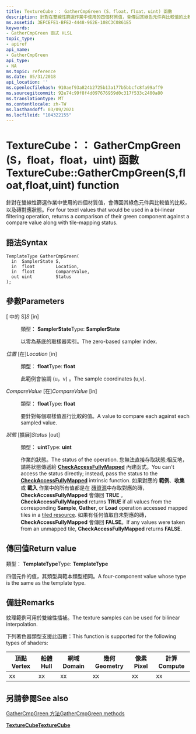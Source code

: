 ```yaml
---
title: TextureCube：： GatherCmpGreen (S，float，float，uint) 函數
description: 針對在雙線性篩選作業中使用的四個材質值，會傳回其綠色元件與比較值的比較，以及磚對應狀態。 |TextureCube：： GatherCmpGreen (S，float，float，uint) 函數
ms.assetid: 3EFCEFE1-BFE2-4448-962E-108C3C0861E5
keywords:
- GatherCmpGreen 函式 HLSL
topic_type:
- apiref
api_name:
- GatherCmpGreen
api_type:
- NA
ms.topic: reference
ms.date: 05/31/2018
api_location: ''
ms.openlocfilehash: 910aef93a824b2725b13a177b5bbcfc8fa99aff9
ms.sourcegitcommit: 92e74c99f8f4d097676959d0c317f533c2400a80
ms.translationtype: MT
ms.contentlocale: zh-TW
ms.lasthandoff: 03/09/2021
ms.locfileid: "104322155"
---
```

# <a name="texturecubegathercmpgreensfloatfloatuint-function"></a><span data-ttu-id="387d5-105">TextureCube：： GatherCmpGreen (S，float，float，uint) 函數</span><span class="sxs-lookup"><span data-stu-id="387d5-105">TextureCube::GatherCmpGreen(S,float,float,uint) function</span></span>

<span data-ttu-id="387d5-106">針對在雙線性篩選作業中使用的四個材質值，會傳回其綠色元件與比較值的比較，以及磚對應狀態。</span><span class="sxs-lookup"><span data-stu-id="387d5-106">For four texel values that would be used in a bi-linear filtering operation, returns a comparison of their green component against a compare value along with tile-mapping status.</span></span>

## <a name="syntax"></a><span data-ttu-id="387d5-107">語法</span><span class="sxs-lookup"><span data-stu-id="387d5-107">Syntax</span></span>


``` syntax
TemplateType GatherCmpGreen(
  in  SamplerState S,
  in  float        Location,
  in  float        CompareValue,
  out uint         Status
);
```



## <a name="parameters"></a><span data-ttu-id="387d5-108">參數</span><span class="sxs-lookup"><span data-stu-id="387d5-108">Parameters</span></span>

<dl> <dt>

<span data-ttu-id="387d5-109"> \[ 中的 S\]</span><span class="sxs-lookup"><span data-stu-id="387d5-109">*S* \[in\]</span></span>
</dt> <dd>

<span data-ttu-id="387d5-110">類型： **SamplerState**</span><span class="sxs-lookup"><span data-stu-id="387d5-110">Type: **SamplerState**</span></span>

<span data-ttu-id="387d5-111">以零為基底的取樣器索引。</span><span class="sxs-lookup"><span data-stu-id="387d5-111">The zero-based sampler index.</span></span>

</dd> <dt>

<span data-ttu-id="387d5-112">*位置* \[在\]</span><span class="sxs-lookup"><span data-stu-id="387d5-112">*Location* \[in\]</span></span>
</dt> <dd>

<span data-ttu-id="387d5-113">類型： **float**</span><span class="sxs-lookup"><span data-stu-id="387d5-113">Type: **float**</span></span>

<span data-ttu-id="387d5-114">此範例會協調 (u，v) 。</span><span class="sxs-lookup"><span data-stu-id="387d5-114">The sample coordinates (u,v).</span></span>

</dd> <dt>

<span data-ttu-id="387d5-115">*CompareValue* \[在\]</span><span class="sxs-lookup"><span data-stu-id="387d5-115">*CompareValue* \[in\]</span></span>
</dt> <dd>

<span data-ttu-id="387d5-116">類型： **float**</span><span class="sxs-lookup"><span data-stu-id="387d5-116">Type: **float**</span></span>

<span data-ttu-id="387d5-117">要針對每個取樣值進行比較的值。</span><span class="sxs-lookup"><span data-stu-id="387d5-117">A value to compare each against each sampled value.</span></span>

</dd> <dt>

<span data-ttu-id="387d5-118">*狀態* \[擴展\]</span><span class="sxs-lookup"><span data-stu-id="387d5-118">*Status* \[out\]</span></span>
</dt> <dd>

<span data-ttu-id="387d5-119">類型： **uint**</span><span class="sxs-lookup"><span data-stu-id="387d5-119">Type: **uint**</span></span>

<span data-ttu-id="387d5-120">作業的狀態。</span><span class="sxs-lookup"><span data-stu-id="387d5-120">The status of the operation.</span></span> <span data-ttu-id="387d5-121">您無法直接存取狀態;相反地，請將狀態傳遞給 [**CheckAccessFullyMapped**](checkaccessfullymapped.md) 內建函式。</span><span class="sxs-lookup"><span data-stu-id="387d5-121">You can't access the status directly; instead, pass the status to the [**CheckAccessFullyMapped**](checkaccessfullymapped.md) intrinsic function.</span></span> <span data-ttu-id="387d5-122">如果對應的 **範例**、**收集** 或 **載入** 作業中的所有值都是在 [磚資源](/windows/desktop/direct3d11/direct3d-11-2-features)中存取對應的磚， **CheckAccessFullyMapped** 會傳回 **TRUE** 。</span><span class="sxs-lookup"><span data-stu-id="387d5-122">**CheckAccessFullyMapped** returns **TRUE** if all values from the corresponding **Sample**, **Gather**, or **Load** operation accessed mapped tiles in a [tiled resource](/windows/desktop/direct3d11/direct3d-11-2-features).</span></span> <span data-ttu-id="387d5-123">如果有任何值取自未對應的磚， **CheckAccessFullyMapped** 會傳回 **FALSE**。</span><span class="sxs-lookup"><span data-stu-id="387d5-123">If any values were taken from an unmapped tile, **CheckAccessFullyMapped** returns **FALSE**.</span></span>

</dd> </dl>

## <a name="return-value"></a><span data-ttu-id="387d5-124">傳回值</span><span class="sxs-lookup"><span data-stu-id="387d5-124">Return value</span></span>

<span data-ttu-id="387d5-125">類型： **TemplateType**</span><span class="sxs-lookup"><span data-stu-id="387d5-125">Type: **TemplateType**</span></span>

<span data-ttu-id="387d5-126">四個元件的值，其類型與範本類型相同。</span><span class="sxs-lookup"><span data-stu-id="387d5-126">A four-component value whose type is the same as the template type.</span></span>

## <a name="remarks"></a><span data-ttu-id="387d5-127">備註</span><span class="sxs-lookup"><span data-stu-id="387d5-127">Remarks</span></span>

<span data-ttu-id="387d5-128">紋理範例可用於雙線性插補。</span><span class="sxs-lookup"><span data-stu-id="387d5-128">The texture samples can be used for bilinear interpolation.</span></span>

<span data-ttu-id="387d5-129">下列著色器類型支援此函數：</span><span class="sxs-lookup"><span data-stu-id="387d5-129">This function is supported for the following types of shaders:</span></span>



| <span data-ttu-id="387d5-130">頂點</span><span class="sxs-lookup"><span data-stu-id="387d5-130">Vertex</span></span> | <span data-ttu-id="387d5-131">船體</span><span class="sxs-lookup"><span data-stu-id="387d5-131">Hull</span></span> | <span data-ttu-id="387d5-132">網域</span><span class="sxs-lookup"><span data-stu-id="387d5-132">Domain</span></span> | <span data-ttu-id="387d5-133">幾何</span><span class="sxs-lookup"><span data-stu-id="387d5-133">Geometry</span></span> | <span data-ttu-id="387d5-134">像素</span><span class="sxs-lookup"><span data-stu-id="387d5-134">Pixel</span></span> | <span data-ttu-id="387d5-135">計算</span><span class="sxs-lookup"><span data-stu-id="387d5-135">Compute</span></span> |
|--------|------|--------|----------|-------|---------|
| <span data-ttu-id="387d5-136">x</span><span class="sxs-lookup"><span data-stu-id="387d5-136">x</span></span>      | <span data-ttu-id="387d5-137">x</span><span class="sxs-lookup"><span data-stu-id="387d5-137">x</span></span>    | <span data-ttu-id="387d5-138">x</span><span class="sxs-lookup"><span data-stu-id="387d5-138">x</span></span>      | <span data-ttu-id="387d5-139">x</span><span class="sxs-lookup"><span data-stu-id="387d5-139">x</span></span>        | <span data-ttu-id="387d5-140">x</span><span class="sxs-lookup"><span data-stu-id="387d5-140">x</span></span>     | <span data-ttu-id="387d5-141">x</span><span class="sxs-lookup"><span data-stu-id="387d5-141">x</span></span>       |



 

## <a name="see-also"></a><span data-ttu-id="387d5-142">另請參閱</span><span class="sxs-lookup"><span data-stu-id="387d5-142">See also</span></span>

<dl> <dt>

[<span data-ttu-id="387d5-143">GatherCmpGreen 方法</span><span class="sxs-lookup"><span data-stu-id="387d5-143">GatherCmpGreen methods</span></span>](texturecube-gathercmpgreen.md)
</dt> <dt>

[<span data-ttu-id="387d5-144">**TextureCube**</span><span class="sxs-lookup"><span data-stu-id="387d5-144">**TextureCube**</span></span>](texturecube.md)
</dt> </dl>

 

 
